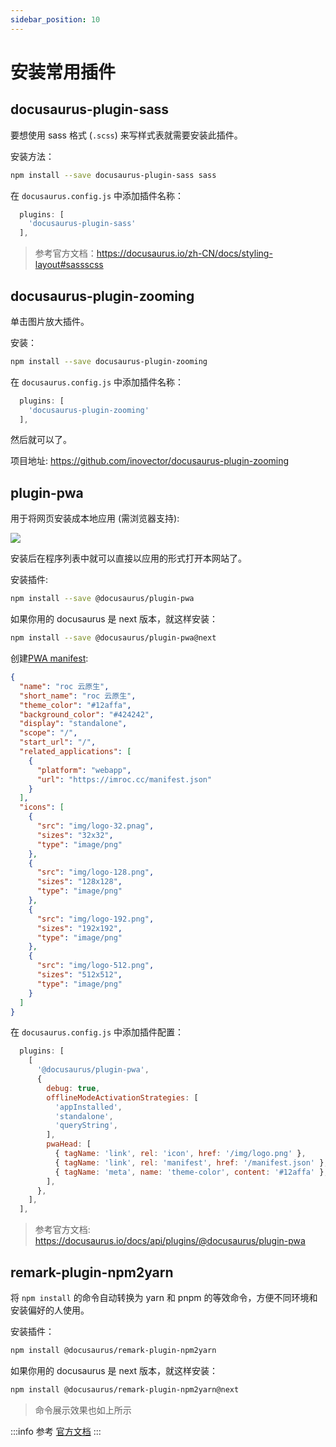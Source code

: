 ```yaml
---
sidebar_position: 10
---
```


# 安装常用插件

## docusaurus-plugin-sass

要想使用 sass 格式 (`.scss`) 来写样式表就需要安装此插件。

安装方法：

```bash npm2yarn
npm install --save docusaurus-plugin-sass sass
```

在 `docusaurus.config.js` 中添加插件名称：

```js title="docusaurus.config.js"
  plugins: [
    'docusaurus-plugin-sass'
  ],
```

> 参考官方文档：https://docusaurus.io/zh-CN/docs/styling-layout#sassscss

## docusaurus-plugin-zooming

单击图片放大插件。

安装：

```bash npm2yarn
npm install --save docusaurus-plugin-zooming
```

在 `docusaurus.config.js` 中添加插件名称：

```js title="docusaurus.config.js"
  plugins: [
    'docusaurus-plugin-zooming'
  ],
```

然后就可以了。

项目地址: https://github.com/inovector/docusaurus-plugin-zooming

## plugin-pwa

用于将网页安装成本地应用 (需浏览器支持):

![](https://image-host-1251893006.cos.ap-chengdu.myqcloud.com/2023%2F10%2F06%2F20231006195119.png)

安装后在程序列表中就可以直接以应用的形式打开本网站了。


安装插件:

```bash npm2yarn
npm install --save @docusaurus/plugin-pwa
```

如果你用的 docusaurus 是 next 版本，就这样安装：

```bash npm2yarn
npm install --save @docusaurus/plugin-pwa@next
```

创建[PWA manifest](https://web.dev/add-manifest/):

```json title="./static/manifest.json"
{
  "name": "roc 云原生",
  "short_name": "roc 云原生",
  "theme_color": "#12affa",
  "background_color": "#424242",
  "display": "standalone",
  "scope": "/",
  "start_url": "/",
  "related_applications": [
    {
      "platform": "webapp",
      "url": "https://imroc.cc/manifest.json"
    }
  ],
  "icons": [
    {
      "src": "img/logo-32.pnag",
      "sizes": "32x32",
      "type": "image/png"
    },
    {
      "src": "img/logo-128.png",
      "sizes": "128x128",
      "type": "image/png"
    },
    {
      "src": "img/logo-192.png",
      "sizes": "192x192",
      "type": "image/png"
    },
    {
      "src": "img/logo-512.png",
      "sizes": "512x512",
      "type": "image/png"
    }
  ]
}
```

在 `docusaurus.config.js` 中添加插件配置：


```js title="docusaurus.config.js"
  plugins: [
    [
      '@docusaurus/plugin-pwa',
      {
        debug: true,
        offlineModeActivationStrategies: [
          'appInstalled',
          'standalone',
          'queryString',
        ],
        pwaHead: [
          { tagName: 'link', rel: 'icon', href: '/img/logo.png' },
          { tagName: 'link', rel: 'manifest', href: '/manifest.json' },
          { tagName: 'meta', name: 'theme-color', content: '#12affa' },
        ],
      },
    ],
  ],
```

> 参考官方文档: https://docusaurus.io/docs/api/plugins/@docusaurus/plugin-pwa

## remark-plugin-npm2yarn

将 `npm install` 的命令自动转换为 yarn 和 pnpm 的等效命令，方便不同环境和安装偏好的人使用。

安装插件：

```bash npm2yarn
npm install @docusaurus/remark-plugin-npm2yarn
```

如果你用的 docusaurus 是 next 版本，就这样安装：

```bash npm2yarn
npm install @docusaurus/remark-plugin-npm2yarn@next
```

> 命令展示效果也如上所示

:::info
参考 [官方文档](https://docusaurus.io/docs/markdown-features/code-blocks#npm2yarn-remark-plugin)
:::
